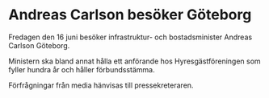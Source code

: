 # Andreas Carlson besöker Göteborg

Fredagen den 16 juni besöker infrastruktur- och bostadsminister Andreas Carlson Göteborg.

Ministern ska bland annat hålla ett anförande hos Hyresgästföreningen som fyller hundra år och håller förbundsstämma.

Förfrågningar från media hänvisas till pressekreteraren.

